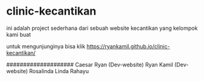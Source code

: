 # clinic-kecantikan
ini adalah project sederhana dari sebuah website kecantikan yang kelompok kami buat

untuk mengunjunginya bisa klik https://ryankamil.github.io/clinic-kecantikan/

####################
Caesar Ryan (Dev-website)
Ryan Kamil (Dev-website)
Rosalinda
Linda Rahayu
